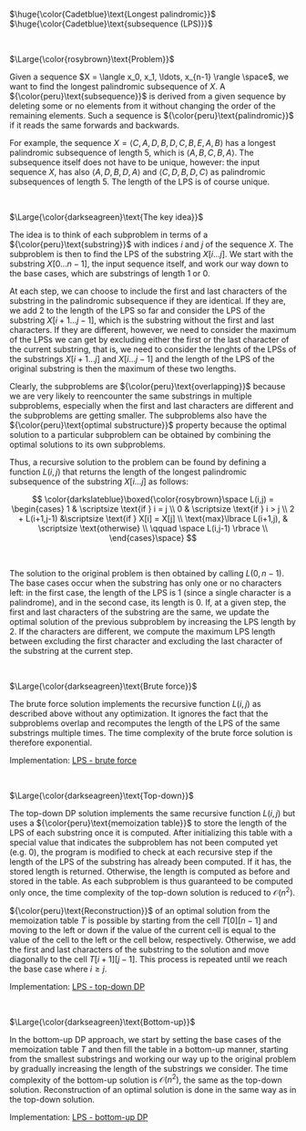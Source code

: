 $\huge{\color{Cadetblue}\text{Longest palindromic}}$  
$\huge{\color{Cadetblue}\text{subsequence (LPS)}}$ 

<br />

$\Large{\color{rosybrown}\text{Problem}}$

Given a sequence $X = \langle x_0, x_1, \ldots, x_{n-1} \rangle \space$, we want to find the longest palindromic subsequence of $X$. A ${\color{peru}\text{subsequence}}$ is derived from a given sequence by deleting some or no elements from it without changing the order of the remaining elements. Such a sequence is ${\color{peru}\text{palindromic}}$ if it reads the same forwards and backwards.

For example, the sequence $X = \langle C, A, D, B, D, C, B, E, A, B \rangle$ has a longest palindromic subsequence of length 5, which is $\langle A, B, C, B, A \rangle$. The subsequence itself does not have to be unique, however: the input sequence $X$, has also $\langle A, D, B, D, A \rangle$ and $\langle C, D, B, D, C \rangle$ as palindromic subsequences of length 5. The length of the LPS is of course unique.

<br />

$\Large{\color{darkseagreen}\text{The key idea}}$

The idea is to think of each subproblem in terms of a ${\color{peru}\text{substring}}$ with indices $i$ and $j$ of the sequence $X$. The subproblem is then to find the LPS of the substring $X[i \ldots j]$. We start with the substring $X[0 \ldots n-1]$, the input sequence itself, and work our way down to the base cases, which are substrings of length $1$ or $0$.

At each step, we can choose to include the first and last characters of the substring in the palindromic subsequence if they are identical. If they are, we add $2$ to the length of the LPS so far and consider the LPS of the substring $X[i+1 \ldots j-1]$, which is the substring without the first and last characters. If they are different, however, we need to consider the maximum of the LPSs we can get by excluding either the first or the last character of the current substring, that is, we need to consider the lenghts of the LPSs of the substrings $X[i+1 \ldots j]$ and $X[i \ldots j-1]$ and the length of the LPS of the original substring is then the maximum of these two lengths.

Clearly, the subproblems are ${\color{peru}\text{overlapping}}$ because we are very likely to reencounter the same substrings in multiple subproblems, especially when the first and last characters are different and the subproblems are getting smaller. The subproblems also have the ${\color{peru}\text{optimal substructure}}$ property because the optimal solution to a particular subproblem can be obtained by combining the optimal solutions to its own subproblems.

Thus, a recursive solution to the problem can be found by defining a function $L(i,j)$ that returns the length of the longest palindromic subsequence of the substring $X[i \ldots j]$ as follows:
<br />

$$
\color{darkslateblue}\boxed{\color{rosybrown}\space
L(i,j) = \begin{cases} 1 & \scriptsize \text{if } i = j \\
0 & \scriptsize \text{if } i > j \\
2 + L(i+1,j-1) &\scriptsize \text{if } X[i] = X[j] \\
\text{max}\lbrace L(i+1,j), & \scriptsize \text{otherwise} \\
\qquad \space L(i,j-1) \rbrace  \\
\end{cases}\space}
$$

<br />

The solution to the original problem is then obtained by calling $L(0,n-1)$. The base cases occur when the substring has only one or no characters left: in the first case, the length of the LPS is $1$ (since a single character is a palindrome), and in the second case, its length is $0$. If, at a given step, the first and last characters of the substring are the same, we update the optimal solution of the previous subproblem by increasing the LPS length by 2. If the characters are different, we compute the maximum LPS length between excluding the first character and excluding the last character of the substring at the current step.

<br />

$\Large{\color{darkseagreen}\text{Brute force}}$

The brute force solution implements the recursive function $L(i,j)$ as described above without any optimization. It ignores the fact that the subproblems overlap and recomputes the length of the LPS of the same substrings multiple times. The time complexity of the brute force solution is therefore exponential.

Implementation: [LPS - brute force](https://github.com/pl3onasm/Algorithms/tree/main/algorithms/dynamic-programming/longest-palin-sub/lps-1.c)

<br />

$\Large{\color{darkseagreen}\text{Top-down}}$

The top-down DP solution implements the same recursive function $L(i,j)$ but uses a ${\color{peru}\text{memoization table}}$ to store the length of the LPS of each substring once it is computed. After initializing this table with a special value that indicates the subproblem has not been computed yet (e.g. $0$), the program is modified to check at each recursive step if the length of the LPS of the substring has already been computed. If it has, the stored length is returned. Otherwise, the length is computed as before and stored in the table. As each subproblem is thus guaranteed to be computed only once, the time complexity of the top-down solution is reduced to $\mathcal{O}(n^2)$.

${\color{peru}\text{Reconstruction}}$ of an optimal solution from the memoization table $T$ is possible by starting from the cell $T[0][n-1]$ and moving to the left or down if the value of the current cell is equal to the value of the cell to the left or the cell below, respectively. Otherwise, we add the first and last characters of the substring to the solution and move diagonally to the cell $T[i+1][j-1]$. This process is repeated until we reach the base case where $i \geq j$.

Implementation: [LPS - top-down DP](https://github.com/pl3onasm/Algorithms/tree/main/algorithms/dynamic-programming/longest-palin-sub/lps-2.c)

<br />

$\Large{\color{darkseagreen}\text{Bottom-up}}$

In the bottom-up DP approach, we start by setting the base cases of the memoization table $T$ and then fill the table in a bottom-up manner, starting from the smallest substrings and working our way up to the original problem by gradually increasing the length of the substrings we consider. The time complexity of the bottom-up solution is $\mathcal{O}(n^2)$, the same as the top-down solution. Reconstruction of an optimal solution is done in the same way as in the top-down solution.

Implementation: [LPS - bottom-up DP](https://github.com/pl3onasm/Algorithms/tree/main/algorithms/dynamic-programming/longest-palin-sub/lps-3.c)
